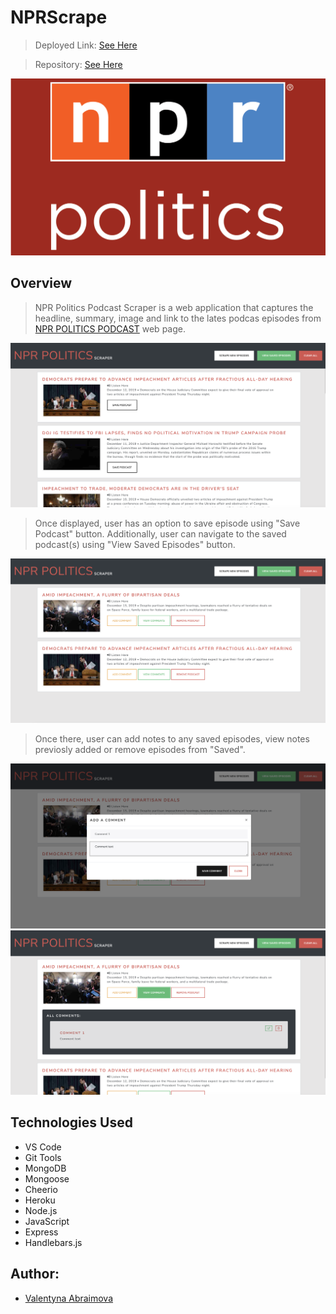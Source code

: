 # NPRScrape

> Deployed Link: [See Here](https://warm-sea-39546.herokuapp.com/)

> Repository: [See Here](https://github.com/Abraval/NPRScrape)


![](public/css/img/npr.png)




## Overview

> NPR Politics Podcast Scraper is a web application that captures the headline, summary, image and link to the lates podcas
> episodes from [NPR POLITICS PODCAST](https://www.npr.org/podcasts/510310/npr-politics-podcast) web page.

![](public/css/img/1.png)



> Once displayed, user has an option to save episode using "Save Podcast" button. 
> Additionally, user can navigate to the saved podcast(s) using "View Saved Episodes" button.

![](public/css/img/2.png)



> Once there, user can add notes to any saved episodes, view notes previosly added or remove episodes from "Saved".

![](public/css/img/3.png)
![](public/css/img/4.png)



## Technologies Used

- VS Code
- Git Tools
- MongoDB
- Mongoose
- Cheerio
- Heroku
- Node.js
- JavaScript
- Express
- Handlebars.js


## Author:

- [Valentyna Abraimova](https://abraval.github.io/MainPortfolio)


